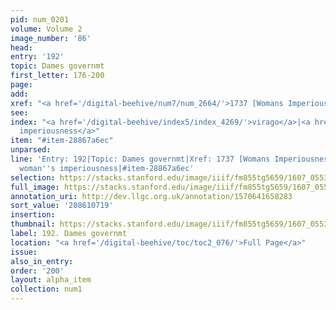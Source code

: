 ```yaml
---
pid: num_0201
volume: Volume 2
image_number: '86'
head:
entry: '192'
topic: Dames governmt
first_letter: 176-200
page:
add:
xref: "<a href='/digital-beehive/num7/num_2664/'>1737 [Womans Imperiousness]</a>"
see:
index: "<a href='/digital-beehive/index5/index_4269/'>virago</a>|<a href='/digital-beehive/index5/index_4524/'>woman's
  imperiousness</a>"
item: "#item-28867a6ec"
unparsed:
line: 'Entry: 192|Topic: Dames governmt|Xref: 1737 [Womans Imperiousness]|Index: virago|Index:
  woman''s imperiousness|#item-28867a6ec'
selection: https://stacks.stanford.edu/image/iiif/fm855tg5659/1607_0553/747,719,3080,646/full/0/default.jpg
full_image: https://stacks.stanford.edu/image/iiif/fm855tg5659/1607_0553/full/full/0/default.jpg
annotation_uri: http://dev.llgc.org.uk/annotation/1570641658283
sort_value: '208610719'
insertion:
thumbnail: https://stacks.stanford.edu/image/iiif/fm855tg5659/1607_0553/747,719,600,180/250,/0/default.jpg
label: 192. Dames governmt
location: "<a href='/digital-beehive/toc/toc2_076/'>Full Page</a>"
issue:
also_in_entry:
order: '200'
layout: alpha_item
collection: num1
---
```

